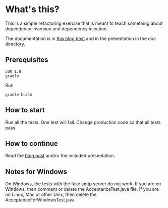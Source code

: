 # What's this?

This is a simple refactoring exercise that is meant to teach something about dependency inversion and dependency injection.

The documentation is in  [this blog bost](http://matteo.vaccari.name/blog/archives/154) and in the presentation in the doc directory.

## Prerequisites
`JDK 1.8`  
`gradle`

Run

    gradle build

## How to start

Run all the tests.  One test will fail.  Change production code so that all tests pass.

## How to continue

Read the [blog post](http://matteo.vaccari.name/blog/archives/154) and/or the included presentation.

## Notes for Windows

On Windows, the tests with the fake smtp server do not work.  If you are on Windows, then comment or delete the AcceptanceTest.java file.  If you are on Linux, Mac or other Unix, then delete the AcceptanceForWindowsTest.java



